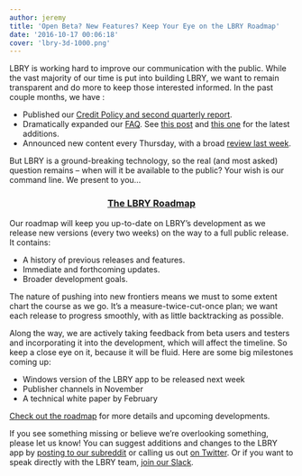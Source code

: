 ```yaml
---
author: jeremy
title: 'Open Beta? New Features? Keep Your Eye on the LBRY Roadmap'
date: '2016-10-17 00:06:18'
cover: 'lbry-3d-1000.png'
---
```

LBRY is working hard to improve our communication with the public. While the vast majority of our time is put into building LBRY, we want to remain transparent and do more to keep those interested informed. In the past couple months, we have :

- Published our [Credit Policy and second quarterly report](https://lbry.io/news/credit-policy-third-quarter-report).
- Dramatically expanded our [FAQ](https://lbry.io/faq). See [this post](https://lbry.io/news/reddit-ama-answers) and [this one](https://lbry.io/news/what-makes-lbry-different) for the latest additions.
- Announced new content every Thursday, with a broad [review last week](https://lbry.io/news/lbry-trailblazers).

But LBRY is a ground-breaking technology, so the real (and most asked) question remains – when will it be available to the public? Your wish is our command line. We present to you…

### <p style="text-align: center;">[The LBRY Roadmap](https://lbry.io/roadmap)</p>

Our roadmap will keep you up-to-date on LBRY’s development as we release new versions (every two weeks) on the way to a full public release. It contains:

- A history of previous releases and features. 
- Immediate and forthcoming updates.
- Broader development goals. 

The nature of pushing into new frontiers means we must to some extent chart the course as we go. It’s a measure-twice-cut-once plan; we want each release to progress smoothly, with as little backtracking as possible.

Along the way, we are actively taking feedback from beta users and testers and incorporating it into the development, which will affect the timeline. So keep a close eye on it, because it will be fluid. Here are some big milestones coming up:

- Windows version of the LBRY app to be released next week 
- Publisher channels in November
- A technical white paper by February 

[Check out the roadmap](https://lbry.io/roadmap) for more details and upcoming developments. 

If you see something missing or believe we’re overlooking something, please let us know! You can suggest additions and changes to the LBRY app by [posting to our subreddit](https://www.reddit.com/r/lbry/) or calling us out [on Twitter](https://twitter.com/lbryio). Or if you want to speak directly with the LBRY team, [join our Slack](http://slack.lbry.io/). 
